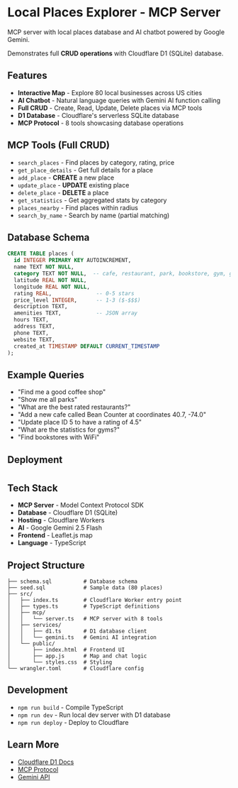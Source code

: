 # Local Places Explorer - MCP Server

MCP server with local places database and AI chatbot powered by Google Gemini.

Demonstrates full **CRUD operations** with Cloudflare D1 (SQLite) database.

## Features

- **Interactive Map** - Explore 80 local businesses across US cities
- **AI Chatbot** - Natural language queries with Gemini AI function calling
- **Full CRUD** - Create, Read, Update, Delete places via MCP tools
- **D1 Database** - Cloudflare's serverless SQLite database
- **MCP Protocol** - 8 tools showcasing database operations



## MCP Tools (Full CRUD)

- `search_places` - Find places by category, rating, price
- `get_place_details` - Get full details for a place
- `add_place` - **CREATE** a new place
- `update_place` - **UPDATE** existing place
- `delete_place` - **DELETE** a place
- `get_statistics` - Get aggregated stats by category
- `places_nearby` - Find places within radius
- `search_by_name` - Search by name (partial matching)

## Database Schema

```sql
CREATE TABLE places (
  id INTEGER PRIMARY KEY AUTOINCREMENT,
  name TEXT NOT NULL,
  category TEXT NOT NULL,  -- cafe, restaurant, park, bookstore, gym, grocery
  latitude REAL NOT NULL,
  longitude REAL NOT NULL,
  rating REAL,              -- 0-5 stars
  price_level INTEGER,      -- 1-3 ($-$$$)
  description TEXT,
  amenities TEXT,           -- JSON array
  hours TEXT,
  address TEXT,
  phone TEXT,
  website TEXT,
  created_at TIMESTAMP DEFAULT CURRENT_TIMESTAMP
);
```

## Example Queries

- "Find me a good coffee shop"
- "Show me all parks"
- "What are the best rated restaurants?"
- "Add a new cafe called Bean Counter at coordinates 40.7, -74.0"
- "Update place ID 5 to have a rating of 4.5"
- "What are the statistics for gyms?"
- "Find bookstores with WiFi"

## Deployment

#

## Tech Stack

- **MCP Server** - Model Context Protocol SDK
- **Database** - Cloudflare D1 (SQLite)
- **Hosting** - Cloudflare Workers
- **AI** - Google Gemini 2.5 Flash
- **Frontend** - Leaflet.js map
- **Language** - TypeScript

## Project Structure

```
├── schema.sql          # Database schema
├── seed.sql            # Sample data (80 places)
├── src/
│   ├── index.ts        # Cloudflare Worker entry point
│   ├── types.ts        # TypeScript definitions
│   ├── mcp/
│   │   └── server.ts   # MCP server with 8 tools
│   ├── services/
│   │   ├── d1.ts       # D1 database client
│   │   └── gemini.ts   # Gemini AI integration
│   └── public/
│       ├── index.html  # Frontend UI
│       ├── app.js      # Map and chat logic
│       └── styles.css  # Styling
└── wrangler.toml       # Cloudflare config
```

## Development

- `npm run build` - Compile TypeScript
- `npm run dev` - Run local dev server with D1 database
- `npm run deploy` - Deploy to Cloudflare

## Learn More

- [Cloudflare D1 Docs](https://developers.cloudflare.com/d1/)
- [MCP Protocol](https://modelcontextprotocol.io/)
- [Gemini API](https://ai.google.dev/docs)



